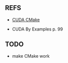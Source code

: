 ## REFS

* [CUDA CMake](https://developer.nvidia.com/blog/building-cuda-applications-cmake/)

* CUDA By Examples p. 99

## TODO

* make CMake work


